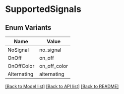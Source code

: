 # SupportedSignals

## Enum Variants

| Name | Value |
|---- | -----|
| NoSignal | no_signal |
| OnOff | on_off |
| OnOffColor | on_off_color |
| Alternating | alternating |


[[Back to Model list]](../README.md#documentation-for-models) [[Back to API list]](../README.md#documentation-for-api-endpoints) [[Back to README]](../README.md)


